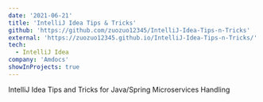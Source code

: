 ```yaml
---
date: '2021-06-21'
title: 'IntelliJ Idea Tips & Tricks'
github: 'https://github.com/zuozuo12345/IntelliJ-Idea-Tips-n-Tricks'
external: 'https://zuozuo12345.github.io/IntelliJ-Idea-Tips-n-Tricks/'
tech:
  - IntelliJ Idea
company: 'Amdocs'
showInProjects: true
---
```


IntelliJ Idea Tips and Tricks for Java/Spring Microservices Handling